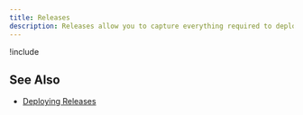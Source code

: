 ```yaml
---
title: Releases
description: Releases allow you to capture everything required to deploy a project in a repeatable and reliable manner.
---
```


!include <releases>

## See Also

- [Deploying Releases](/docs/deployment-process/releases/index.md)
